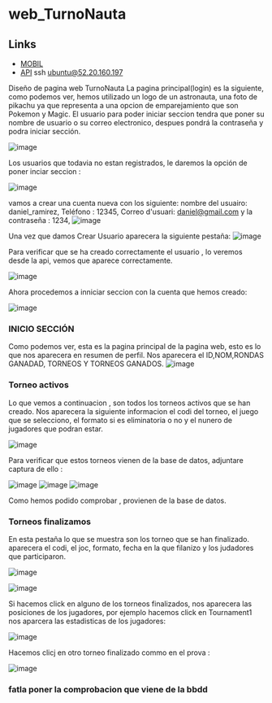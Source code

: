 # web_TurnoNauta

## Links

- [MOBIL](https://github.com/Snr1s3/Turnonauta.git)
- [API](https://github.com/Snr1s3/TurnoNauta_FastAPI.git)
ssh ubuntu@52.20.160.197


Diseño de pagina web TurnoNauta
La pagina principal(login) es la siguiente, como podemos ver, hemos utilizado un logo de un astronauta, una foto de pikachu ya que representa a una opcion de emparejamiento que son Pokemon y Magic.
El usuario para poder iniciar seccion tendra que poner su nombre de usuario o su correo electronico, despues pondrá la contraseña y podra iniciar sección.

![image](https://github.com/user-attachments/assets/7cb9701f-f027-4e47-a594-d2c4e08e50fe)


Los usuarios que todavia no estan registrados, le daremos la opción de poner inciar seccion : 

![image](https://github.com/user-attachments/assets/41365c6c-5256-40a9-a4a3-37219385a8d3)

vamos a crear una cuenta nueva con los siguiente: nombre del usuairo: daniel_ramirez, Teléfono : 12345, Correo d'usuari: daniel@gmail.com y la contraseña : 1234,
![image](https://github.com/user-attachments/assets/a6d9de9c-29c0-4826-9e18-e9c4f8971e2a)

Una vez que damos Crear Usuario aparecera la siguiente pestaña: 
![image](https://github.com/user-attachments/assets/552d3598-5a4c-48ce-930d-c74b19778960)

Para verificar que se ha creado correctamente el usuario , lo veremos desde la api, vemos que aparece correctamente.

![image](https://github.com/user-attachments/assets/3a6f0fd2-2e43-40af-a76a-8ebe25cda48c)

Ahora procedemos a inniciar seccion con la cuenta que hemos creado:

![image](https://github.com/user-attachments/assets/f9305273-9362-49ac-a322-043dcb1b608e)



### INICIO SECCIÓN

Como podemos ver, esta es la pagina principal de la pagina web, esto es lo que nos aparecera en resumen de perfil. Nos aparecera el ID,NOM,RONDAS GANADAD, TORNEOS Y TORNEOS GANADOS.
![image](https://github.com/user-attachments/assets/c7f2545d-0404-415c-82ed-9b6b4c87f7ae)


### Torneo activos

Lo que vemos a continuacion , son todos los torneos activos que se han creado. Nos aparecera la siguiente informacion el codi del torneo, el juego que se selecciono, el formato si es eliminatoria o no y el nunero de jugadores que podran estar.

![image](https://github.com/user-attachments/assets/967a874a-4a74-4089-bf3e-d65fccf52e37)


Para verificar que estos torneos vienen de la base de datos, adjuntare captura de ello : 

![image](https://github.com/user-attachments/assets/4b6ef3ca-e3f2-4a19-9318-9fe0b2ebeefb)
![image](https://github.com/user-attachments/assets/162a8c76-c1ef-4dfd-aff4-317e17feb4c0)
![image](https://github.com/user-attachments/assets/39eeabc1-1d07-48c6-bb83-2d026d8f3c3b)

Como hemos podido comprobar , provienen de la base de datos.



### Torneos finalizamos 
En esta pestaña lo que se muestra son los torneo que se han finalizado. aparecera el codi, el joc, formato, fecha en la que filanizo y los judadores que participaron.

![image](https://github.com/user-attachments/assets/7a0e46d4-3a9c-4b14-bd24-eafb3c33d708)

![image](https://github.com/user-attachments/assets/6ddc59d8-e070-481d-9a4d-1b49b0984a5b)

Si hacemos click en alguno de los torneos finalizados, nos aparecera las posiciones de los jugadores, por ejemplo hacemos click en Tournament1 nos aparcera las estadisticas de los jugadores: 

![image](https://github.com/user-attachments/assets/1aa322b7-3cd5-421b-9bc9-e6a3a35227b7)

Hacemos clicj en otro torneo finalizado commo en el prova :

![image](https://github.com/user-attachments/assets/659fbb3e-e57d-4ee0-a49c-76b523617c63)

### fatla poner la comprobacion que viene de la bbdd















